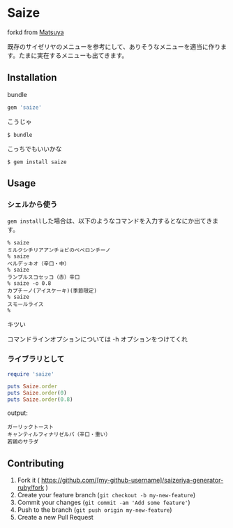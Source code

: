 # Saize

forkd from [Matsuya](https://github.com/toshia/matsuya-generator-ruby)

既存のサイゼリヤのメニューを参考にして、ありそうなメニューを適当に作ります。たまに実在するメニューも出てきます。

## Installation

bundle

```ruby
gem 'saize'
```

こうじゃ

    $ bundle

こっちでもいいかな

    $ gem install saize

## Usage
### シェルから使う
`gem install`した場合は、以下のようなコマンドを入力するとなにか出てきます。
```
% saize
ミルクシチリアアンチョビのペペロンチーノ
% saize
ベルデッキオ（辛口・中）
% saize
ランブルスコセッコ（赤）辛口
% saize -o 0.8
カプチーノ(アイスケーキ)(季節限定)
% saize
スモールライス
%
```
キツい

コマンドラインオプションについては -h オプションをつけてくれ

### ライブラリとして
```ruby
require 'saize'

puts Saize.order
puts Saize.order(0)
puts Saize.order(0.8)
```

output:

```
ガーリックトースト
キャンティルフィナリゼルパ（辛口・重い）
若鶏のサラダ
```

## Contributing

1. Fork it ( https://github.com/[my-github-username]/saizeriya-generator-ruby/fork )
2. Create your feature branch (`git checkout -b my-new-feature`)
3. Commit your changes (`git commit -am 'Add some feature'`)
4. Push to the branch (`git push origin my-new-feature`)
5. Create a new Pull Request
